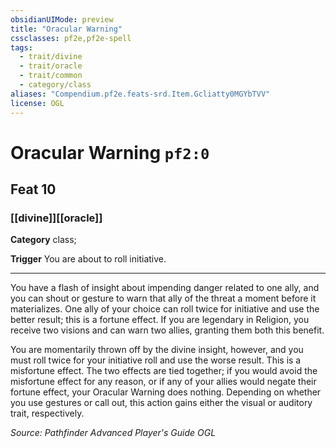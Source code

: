 ```yaml
---
obsidianUIMode: preview
title: "Oracular Warning"
cssclasses: pf2e,pf2e-spell
tags:
  - trait/divine
  - trait/oracle
  - trait/common
  - category/class
aliases: "Compendium.pf2e.feats-srd.Item.Gcliatty0MGYbTVV"
license: OGL
---
```

# Oracular Warning `pf2:0`
## Feat 10
### [[divine]][[oracle]]

**Category** class; 




**Trigger** You are about to roll initiative.

* * *

You have a flash of insight about impending danger related to one ally, and you can shout or gesture to warn that ally of the threat a moment before it materializes. One ally of your choice can roll twice for initiative and use the better result; this is a fortune effect. If you are legendary in Religion, you receive two visions and can warn two allies, granting them both this benefit.

You are momentarily thrown off by the divine insight, however, and you must roll twice for your initiative roll and use the worse result. This is a misfortune effect. The two effects are tied together; if you would avoid the misfortune effect for any reason, or if any of your allies would negate their fortune effect, your Oracular Warning does nothing. Depending on whether you use gestures or call out, this action gains either the visual or auditory trait, respectively.

*Source: Pathfinder Advanced Player's Guide*
*OGL*